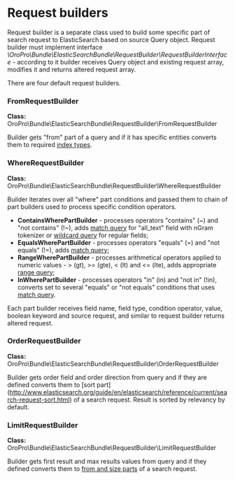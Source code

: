 Request builders
================

Request builder is a separate class used to build some specific part of search request to ElasticSearch based on
source Query object. Request builder must implement interface
_\OroPro\Bundle\ElasticSearchBundle\RequestBuilder\RequestBuilderInterface_ - according to it builder receives
Query object and existing request array, modifies it and returns altered request array.

There are four default request builders.


### FromRequestBuilder

**Class:** OroPro\Bundle\ElasticSearchBundle\RequestBuilder\FromRequestBuilder

Builder gets "from" part of a query and if it has specific entities converts them to required
[index types](http://www.elasticsearch.org/guide/en/elasticsearch/reference/current/search-search.html).


### WhereRequestBuilder

**Class:** OroPro\Bundle\ElasticSearchBundle\RequestBuilder\WhereRequestBuilder

Builder iterates over all "where" part conditions and passed them to chain of part builders
used to process specific condition operators.

- **ContainsWherePartBuilder** - processes operators "contains" (~) and "not contains" (!~),
adds
[match query](http://www.elasticsearch.org/guide/en/elasticsearch/reference/current/query-dsl-match-query.html)
for "all_text" field with nGram tokenizer or
[wildcard query](http://www.elasticsearch.org/guide/en/elasticsearch/reference/current/query-dsl-wildcard-query.html)
for regular fields;
- **EqualsWherePartBuilder** - processes operators "equals" (=) and "not equals" (!=), adds
[match query](http://www.elasticsearch.org/guide/en/elasticsearch/reference/current/query-dsl-match-query.html);
- **RangeWherePartBuilder** - processes arithmetical operators applied
to numeric values - > (gt), >= (gte), < (lt) and <= (lte), adds appropriate
[range query](http://www.elasticsearch.org/guide/en/elasticsearch/reference/current/query-dsl-range-query.html);
- **InWherePartBuilder** - processes operators "in" (in) and "not in" (!in), converts set to several "equals" or
"not equals" conditions that uses
[match query](http://www.elasticsearch.org/guide/en/elasticsearch/reference/current/query-dsl-match-query.html).

Each part builder receives field name, field type, condition operator, value, boolean keyword and source request, and
similar to request builder returns altered request.


### OrderRequestBuilder

**Class:** OroPro\Bundle\ElasticSearchBundle\RequestBuilder\OrderRequestBuilder

Builder gets order field and order direction from query and if they are defined converts them to
[sort part] (http://www.elasticsearch.org/guide/en/elasticsearch/reference/current/search-request-sort.html)
of a search request. Result is sorted by relevancy by default.


### LimitRequestBuilder

**Class:** OroPro\Bundle\ElasticSearchBundle\RequestBuilder\LimitRequestBuilder

Builder gets first result and max results values from query and if they defined converts them to
[from and size parts](http://www.elasticsearch.org/guide/en/elasticsearch/reference/current/search-request-from-size.html)
of a search request.
